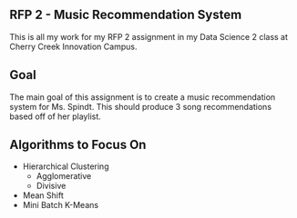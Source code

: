 ## RFP 2 - Music Recommendation System
This is all my work for my RFP 2 assignment in my Data Science 2 class at Cherry Creek Innovation Campus.

## Goal
The main goal of this assignment is to create a music recommendation system for Ms. Spindt. This should produce 3 song recommendations based off of her playlist.

## Algorithms to Focus On
  * Hierarchical Clustering
    - Agglomerative
    - Divisive
  * Mean Shift
  * Mini Batch K-Means

